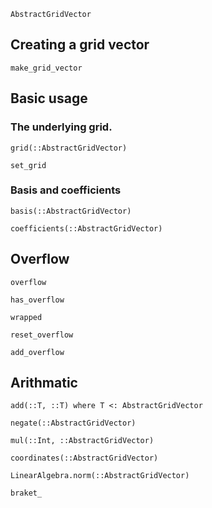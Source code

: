 
```docs
AbstractGridVector
```

## Creating a grid vector

```@docs
make_grid_vector
```

## Basic usage

### The underlying grid.

```@docs
grid(::AbstractGridVector)
```

```@docs
set_grid
```

### Basis and coefficients

```@docs
basis(::AbstractGridVector)
```

```@docs
coefficients(::AbstractGridVector)
```

## Overflow

```@docs
overflow
```

```@docs
has_overflow
```

```@docs
wrapped
```

```@docs
reset_overflow
```

```@docs
add_overflow
```

## Arithmatic

```@docs
add(::T, ::T) where T <: AbstractGridVector
```

```@docs
negate(::AbstractGridVector)
```

```@docs
mul(::Int, ::AbstractGridVector)
```

```@docs
coordinates(::AbstractGridVector)
```

```@docs
LinearAlgebra.norm(::AbstractGridVector)
```

```@docs
braket_
```

